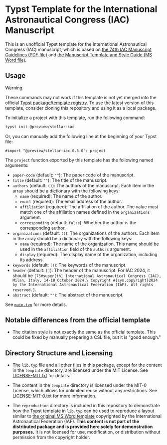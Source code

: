 # Typst Template for the International Astronautical Congress (IAC) Manuscript

This is an unofficial Typst template for the International Astronautical Congress (IAC) manuscript, which is based on [the 74th IAC Manuscript Guidelines (PDF file)](https://www.iafastro.org/assets/files/IAC%202023%20Manuscript%20Guidelines.pdf) and [the Manuscript Template and Style Guide (MS Word file)](https://www.iafastro.org/assets/files/IAC%202023_Manuscript-Template.doc).

## Usage

> [!WARNING]
> These commands may not work if this template is not yet merged into the official [Typst package/template registry](https://github.com/typst/packages).
> To use the latest version of this template, consider cloning this repository and using it as a local package.

To initialize a project with this template, run the following command:

```bash
typst init @preview/stellar-iac
```

Or, you can manually add the following line at the beginning of your Typst file:

```typst
#import "@preview/stellar-iac:0.5.0": project
```

The `project` function exported by this template has the following named arguments:

- `paper-code` (default: `""`): The paper code of the manuscript.
- `title` (default: `""`): The title of the manuscript.
- `authors` (default: `()`): The authors of the manuscript. Each item in the array should be a dictionary with the following keys:
  - `name` (required): The name of the author.
  - `email` (required): The email address of the author.
  - `affiliation` (required): The affiliation of the author. The value must match one of the affiliation names defined in the `organizations` argument.
  - `corresponding` (default: `false`): Whether the author is the corresponding author.
- `organizations` (default: `()`): The organizations of the authors. Each item in the array should be a dictionary with the following keys:
  - `name` (required): The name of the organization. This name should be used in the `affiliation` field of the `authors` argument.
  - `display` (required): The display name of the organization, including its address.
- `keywords` (default: `()`): The keywords of the manuscript.
- `header` (default: `[]`): The header of the manuscript. For IAC 2024, it should be `[75#super[th] International Astronautical Congress (IAC), Milan, Italy, 14-18 October 2024.\ Copyright #{sym.copyright}2024 by the International Astronautical Federation (IAF). All rights reserved.]`.
- `abstract` (default: `""`): The abstract of the manuscript.

See [`main.typ`](template/main.typ) for more details.

## Notable differences from the official template

- The citation style is not exactly the same as the official template. This could be fixed by manually preparing a CSL file, but it is "good enough."

## Directory Structure and Licensing

- The `lib.typ` file and all other files in this package, except for the content in the `template` directory, are licensed under the MIT License. See [LICENSE-MIT.txt](./LICENSE-MIT.txt) for details.

- The content in the `template` directory is licensed under the MIT-0 License, which allows for unlimited reuse without any restrictions. See [LICENSE-MIT-0.txt](./LICENSE-MIT-0.txt) for more information.

- The `reproduction` directory is included in this repository to demonstrate how the Typst template in `lib.typ` can be used to reproduce a layout similar to [the original MS Word template](https://www.iafastro.org/assets/files/IAC%202023_Manuscript-Template.doc) copyrighted by the International Astronautical Federation (IAF). **This content is not part of the distributed package and is provided here solely for demonstration purposes.** It is not licensed for use, modification, or distribution without permission from the copyright holder.
